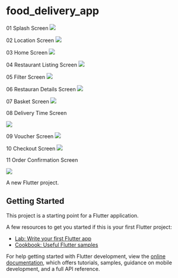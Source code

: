 # food_delivery_app

01 Splash Screen
![](01_Splash_Screen.png)

02 Location Screen
![](02_Location_Screen.png)

03 Home Screen
![](03_Home_Screen.png)

04 Restaurant Listing Screen
![](04_Restauran_Listing_Screen.png)


05 Filter Screen
![](05_Filter_Screen.png)

06 Restauran Details  Screen
![](06_Restaurant_Details_Screen.png)


07 Basket Screen
![](07_Basket_Screen.png)

08 Delivery Time Screen

![](Docs/Images/08_Delivery_Time_Screen.png)


09 Voucher Screen
![](09_Voucher_Screen.png)

10 Checkout Screen
![](10_Checkout_Screen.png)

11 Order Confirmation Screen

![](11_Order_Confirmation_Screen.png)





A new Flutter project.

## Getting Started

This project is a starting point for a Flutter application.

A few resources to get you started if this is your first Flutter project:

- [Lab: Write your first Flutter app](https://docs.flutter.dev/get-started/codelab)
- [Cookbook: Useful Flutter samples](https://docs.flutter.dev/cookbook)

For help getting started with Flutter development, view the
[online documentation](https://docs.flutter.dev/), which offers tutorials,
samples, guidance on mobile development, and a full API reference.
